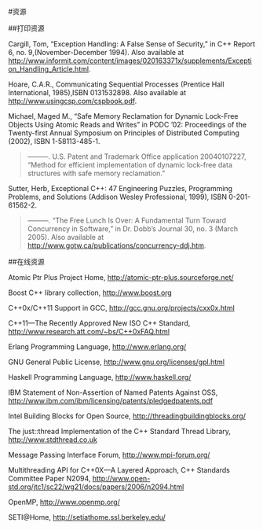 #资源

##打印资源

Cargill, Tom, “Exception Handling: A False Sense of Security,” in C++ Report 6, no. 9,(November-December 1994). Also available at http://www.informit.com/content/images/020163371x/supplements/Exception_Handling_Article.html.

Hoare, C.A.R., Communicating Sequential Processes (Prentice Hall International, 1985),ISBN 0131532898. Also available at http://www.usingcsp.com/cspbook.pdf.

Michael, Maged M., “Safe Memory Reclamation for Dynamic Lock-Free Objects Using Atomic Reads and Writes” in PODC ’02: Proceedings of the Twenty-first Annual Symposium on Principles of Distributed Computing (2002), ISBN 1-58113-485-1.

> ———. U.S. Patent and Trademark Office application 20040107227, “Method for efficient implementation of dynamic lock-free data structures with safe memory reclamation.”

Sutter, Herb, Exceptional C++: 47 Engineering Puzzles, Programming Problems, and Solutions (Addison Wesley Professional, 1999), ISBN 0-201-61562-2.

> ———. “The Free Lunch Is Over: A Fundamental Turn Toward Concurrency in Software,” in Dr. Dobb’s Journal 30, no. 3 (March 2005). Also available at http://www.gotw.ca/publications/concurrency-ddj.htm.

##在线资源

Atomic Ptr Plus Project Home, http://atomic-ptr-plus.sourceforge.net/

Boost C++ library collection, http://www.boost.org

C++0x/C++11 Support in GCC, http://gcc.gnu.org/projects/cxx0x.html

C++11—The Recently Approved New ISO C++ Standard, http://www.research.att.com/~bs/C++0xFAQ.html

Erlang Programming Language, http://www.erlang.org/

GNU General Public License, http://www.gnu.org/licenses/gpl.html

Haskell Programming Language, http://www.haskell.org/

IBM Statement of Non-Assertion of Named Patents Against OSS, http://www.ibm.com/ibm/licensing/patents/pledgedpatents.pdf

Intel Building Blocks for Open Source, http://threadingbuildingblocks.org/

The just::thread Implementation of the C++ Standard Thread Library, http://www.stdthread.co.uk

Message Passing Interface Forum, http://www.mpi-forum.org/

Multithreading API for C++0X—A Layered Approach, C++ Standards Committee Paper N2094, http://www.open-std.org/jtc1/sc22/wg21/docs/papers/2006/n2094.html

OpenMP, http://www.openmp.org/

SETI@Home, http://setiathome.ssl.berkeley.edu/